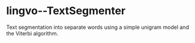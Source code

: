 # lingvo--TextSegmenter

<!-- <a target="_blank" href="http://ts.apphb.com/index.html">[ live demo ]</a> -->

Text segmentation into separate words using a simple unigram model and the Viterbi algorithm.

